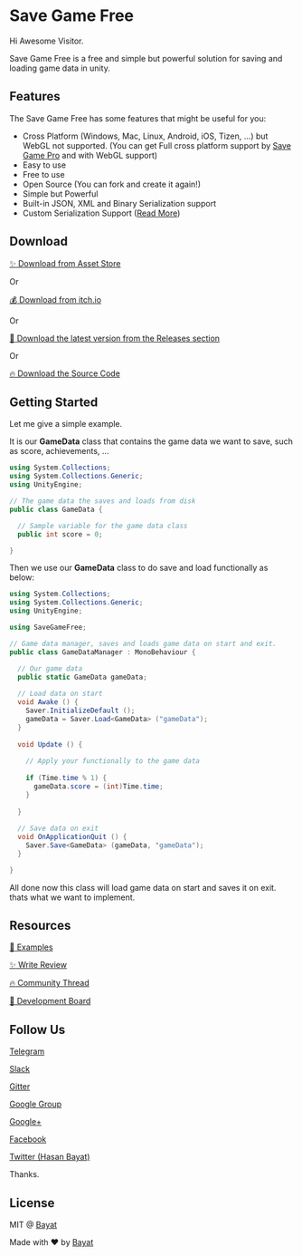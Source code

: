 # Save Game Free
Hi Awesome Visitor.

Save Game Free is a free and simple but powerful solution for saving and loading game data in unity.

## Features
The Save Game Free has some features that might be useful for you:
- Cross Platform (Windows, Mac, Linux, Android, iOS, Tizen, ...) but WebGL not supported. (You can get Full cross platform support by [Save Game Pro](https://github.com/EmpireAssets/SaveGamePro/) and with WebGL support)
- Easy to use
- Free to use
- Open Source (You can fork and create it again!)
- Simple but Powerful
- Built-in JSON, XML and Binary Serialization support
- Custom Serialization Support ([Read More](https://github.com/EmpireAssets/SaveGameFree/wiki/How-to-Create-Custom-Serializer%3F))

## Download
[:sparkles: Download from Asset Store](https://www.assetstore.unity3d.com/#!/content/81519)

Or

[:moneybag: Download from itch.io](https://bayat.itch.io/save-game-free)

Or

[:rocket: Download the latest version from the Releases section](https://github.com/EmpireAssets/SaveGameFree/releases)

Or

[:fire: Download the Source Code](https://github.com/EmpireAssets/SaveGameFree/archive/master.zip)

## Getting Started
Let me give a simple example.

It is our **GameData** class that contains the game data we want to save, such as score, achievements, ...
```csharp
using System.Collections;
using System.Collections.Generic;
using UnityEngine;

// The game data the saves and loads from disk
public class GameData {

  // Sample variable for the game data class
  public int score = 0;

}
```
Then we use our **GameData** class to do save and load functionally as below:
```csharp
using System.Collections;
using System.Collections.Generic;
using UnityEngine;

using SaveGameFree;

// Game data manager, saves and loads game data on start and exit.
public class GameDataManager : MonoBehaviour {

  // Our game data
  public static GameData gameData;
  
  // Load data on start
  void Awake () {
    Saver.InitializeDefault ();
    gameData = Saver.Load<GameData> ("gameData");
  }
  
  void Update () {
    
    // Apply your functionally to the game data
    
    if (Time.time % 1) {
      gameData.score = (int)Time.time;
    }
    
  }
  
  // Save data on exit
  void OnApplicationQuit () {
    Saver.Save<GameData> (gameData, "gameData");
  }

}
```
All done now this class will load game data on start and saves it on exit. thats what we want to implement.

## Resources
[:book: Examples](https://github.com/EmpireAssets/SaveGameFree/wiki/Examples)

[:sparkles: Write Review](https://www.assetstore.unity3d.com/#!/content/81519)

[:fire: Community Thread](https://forum.unity3d.com/threads/released-empireassets-save-game-free.457658/)

[:rocket: Development Board](https://trello.com/b/lg9h77j9/empireassets-packages)

## Follow Us
[Telegram](t.me/empireassets)

[Slack](https://empireassets.slack.com)

[Gitter](https://gitter.im/EmpireAssets/Lobby)

[Google Group](https://groups.google.com/forum/#!forum/empireassets)

[Google+](https://plus.google.com/communities/108974587311747022650)

[Facebook](https://www.facebook.com/EmpireAssets-277386306024083/)

[Twitter (Hasan Bayat)](https://www.twitter.com/EmpireWorld1393)

Thanks.

## License
MIT @ [Bayat](https://github.com/EmpireWorld)

Made with :heart: by [Bayat](https://github.com/EmpireWorld)
